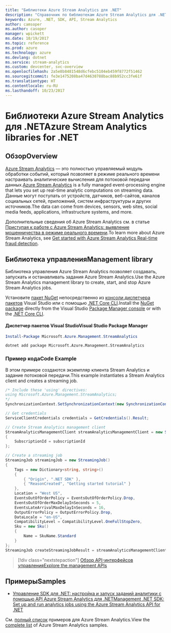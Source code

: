 ```yaml
---
title: "Библиотеки Azure Stream Analytics для .NET"
description: "Справочник по библиотекам Azure Stream Analytics для .NET"
keywords: Azure, .NET, SDK, API, Stream Analytics
author: camsoper
ms.author: casoper
manager: wpickett
ms.date: 10/19/2017
ms.topic: reference
ms.prod: azure
ms.technology: azure
ms.devlang: dotnet
ms.service: stream-analytics
ms.custom: devcenter, svc-overview
ms.openlocfilehash: 2a5e8b8481548d6cfebc5104eb459f8772f51462
ms.sourcegitcommit: fe3e1475208ba47d4630788bac88b952cc3fe61f
ms.translationtype: HT
ms.contentlocale: ru-RU
ms.lasthandoff: 10/23/2017
---
```

# <a name="azure-stream-analytics-libraries-for-net"></a><span data-ttu-id="e2def-104">Библиотеки Azure Stream Analytics для .NET</span><span class="sxs-lookup"><span data-stu-id="e2def-104">Azure Stream Analytics libraries for .NET</span></span>

## <a name="overview"></a><span data-ttu-id="e2def-105">Обзор</span><span class="sxs-lookup"><span data-stu-id="e2def-105">Overview</span></span>

<span data-ttu-id="e2def-106">[Azure Stream Analytics](/azure/stream-analytics/stream-analytics-introduction) — это полностью управляемый модуль обработки событий, который позволяет в режиме реального времени настраивать аналитические вычисления для потоковой передачи данных.</span><span class="sxs-lookup"><span data-stu-id="e2def-106">[Azure Stream Analytics](/azure/stream-analytics/stream-analytics-introduction) is a fully managed event-processing engine that lets you set up real-time analytic computations on streaming data.</span></span> <span data-ttu-id="e2def-107">Данные могут поступать от устройств, датчиков, веб-сайтов, каналов социальных сетей, приложений, систем инфраструктуры и других источников.</span><span class="sxs-lookup"><span data-stu-id="e2def-107">The data can come from devices, sensors, web sites, social media feeds, applications, infrastructure systems, and more.</span></span> 

<span data-ttu-id="e2def-108">Дополнительные сведения об Azure Stream Analytics см. в статье [Приступая к работе с Azure Stream Analytics: выявление мошенничества в режиме реального времени](/azure/stream-analytics/stream-analytics-real-time-fraud-detection).</span><span class="sxs-lookup"><span data-stu-id="e2def-108">To learn more about Azure Stream Analytics, see [Get started with Azure Stream Analytics Real-time fraud detection](/azure/stream-analytics/stream-analytics-real-time-fraud-detection).</span></span>


## <a name="management-library"></a><span data-ttu-id="e2def-109">Библиотека управления</span><span class="sxs-lookup"><span data-stu-id="e2def-109">Management library</span></span>

<span data-ttu-id="e2def-110">Библиотека управления Azure Stream Analytics позволяет создавать, запускать и останавливать задания Azure Stream Analytics.</span><span class="sxs-lookup"><span data-stu-id="e2def-110">Use the Azure Stream Analytics management library to create, start, and stop Azure Stream Analytics jobs.</span></span>

<span data-ttu-id="e2def-111">Установите [пакет NuGet](https://www.nuget.org/packages/Microsoft.Azure.Management.StreamAnalytics) непосредственно из [консоли диспетчера пакетов][PackageManager] Visual Studio или с помощью [.NET Core CLI][DotNetCLI].</span><span class="sxs-lookup"><span data-stu-id="e2def-111">Install the [NuGet package](https://www.nuget.org/packages/Microsoft.Azure.Management.StreamAnalytics) directly from the Visual Studio [Package Manager console][PackageManager] or with the [.NET Core CLI][DotNetCLI].</span></span>

#### <a name="visual-studio-package-manager"></a><span data-ttu-id="e2def-112">Диспетчер пакетов Visual Studio</span><span class="sxs-lookup"><span data-stu-id="e2def-112">Visual Studio Package Manager</span></span>

```powershell
Install-Package Microsoft.Azure.Management.StreamAnalytics
```

```bash
dotnet add package Microsoft.Azure.Management.StreamAnalytics
```

### <a name="code-example"></a><span data-ttu-id="e2def-113">Пример кода</span><span class="sxs-lookup"><span data-stu-id="e2def-113">Code Example</span></span>

<span data-ttu-id="e2def-114">В этом примере создаются экземпляр клиента Stream Analytics и задание потоковой передачи.</span><span class="sxs-lookup"><span data-stu-id="e2def-114">This example instantiates a Stream Analytics client and creates a streaming job.</span></span>

```csharp
/* Include these 'using' directives:
using Microsoft.Azure.Management.StreamAnalytics;
*/
SynchronizationContext.SetSynchronizationContext(new SynchronizationContext());

// Get credentials
ServiceClientCredentials credentials = GetCredentials().Result;

// Create Stream Analytics management client
StreamAnalyticsManagementClient streamAnalyticsManagementClient = new StreamAnalyticsManagementClient(credentials)
{
    SubscriptionId = subscriptionId
};

// Create a streaming job
StreamingJob streamingJob = new StreamingJob()
{
    Tags = new Dictionary<string, string>()
    {
        { "Origin", ".NET SDK" },
        { "ReasonCreated", "Getting started tutorial" }
    },
    Location = "West US",
    EventsOutOfOrderPolicy = EventsOutOfOrderPolicy.Drop,
    EventsOutOfOrderMaxDelayInSeconds = 5,
    EventsLateArrivalMaxDelayInSeconds = 16,
    OutputErrorPolicy = OutputErrorPolicy.Drop,
    DataLocale = "en-US",
    CompatibilityLevel = CompatibilityLevel.OneFullStopZero,
    Sku = new Sku()
    {
        Name = SkuName.Standard
    }
};
StreamingJob createStreamingJobResult = streamAnalyticsManagementClient.StreamingJobs.CreateOrReplace(streamingJob, resourceGroupName, streamingJobName);
```

> [!div class="nextstepaction"]
> [<span data-ttu-id="e2def-115">Обзор API-интерфейсов управления</span><span class="sxs-lookup"><span data-stu-id="e2def-115">Explore the management APIs</span></span>](/dotnet/api/overview/azure/streamanalytics/management)


## <a name="samples"></a><span data-ttu-id="e2def-116">Примеры</span><span class="sxs-lookup"><span data-stu-id="e2def-116">Samples</span></span>

- [<span data-ttu-id="e2def-117">Управление SDK для .NET: настройка и запуск заданий аналитики с помощью API Azure Stream Analytics для .NET</span><span class="sxs-lookup"><span data-stu-id="e2def-117">Management .NET SDK: Set up and run analytics jobs using the Azure Stream Analytics API for .NET</span></span>](/azure/stream-analytics/stream-analytics-dotnet-management-sdk)

<span data-ttu-id="e2def-118">См. [полный список](https://azure.microsoft.com/resources/samples/?platform=dotnet&service=stream-analytics) примеров для Azure Stream Analytics.</span><span class="sxs-lookup"><span data-stu-id="e2def-118">View the [complete list](https://azure.microsoft.com/resources/samples/?platform=dotnet&service=stream-analytics) of Azure Stream Analytics samples.</span></span>

[PackageManager]: https://docs.microsoft.com/nuget/tools/package-manager-console
[DotNetCLI]: https://docs.microsoft.com/dotnet/core/tools/dotnet-add-package
